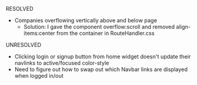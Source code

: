 



RESOLVED

- Companies overflowing vertically above and below page
    - Solution: I gave the component overflow:scroll and removed align-items:center from the container in RouteHandler.css





UNRESOLVED

- Clicking login or signup button from home widget doesn't update their navlinks to active/focused color-style
- Need to figure out how to swap out which Navbar links are displayed when logged in/out